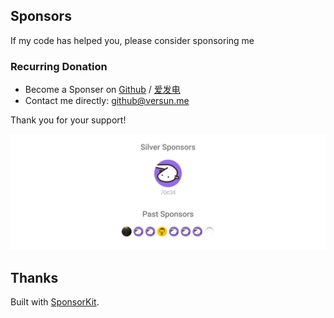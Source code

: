 ## Sponsors

If my code has helped you, please consider sponsoring me

### Recurring Donation

-   Become a Sponser on [Github](https://github.com/sponsors/versun) / [爱发电](https://afdian.com/@versun) 
-   Contact me directly: [github@versun.me](mailto:github@versun.me)

Thank you for your support!

<p align="center">
  <a href="./sponsors.svg">
    <img src='./sponsors.svg'/>
  </a>
</p>

## Thanks

Built with [SponsorKit](https://github.com/antfu/sponsorkit).
